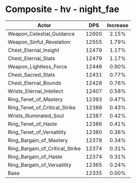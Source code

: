 # Composite - hv - night_fae
| Actor | DPS | Increase |
|---|:---:|:---:|
|Weapon_Celestial_Guidance|12600|2.15%|
|Weapon_Sinful_Revelation|12555|1.79%|
|Chest_Eternal_Insight|12479|1.17%|
|Chest_Eternal_Stats|12479|1.17%|
|Weapon_Lightless_Force|12446|0.90%|
|Chest_Sacred_Stats|12431|0.77%|
|Chest_Eternal_Bounds|12428|0.76%|
|Wrists_Eternal_Intellect|12407|0.58%|
|Ring_Tenet_of_Mastery|12393|0.47%|
|Ring_Tenet_of_Critical_Strike|12388|0.43%|
|Wrists_Illuminated_Soul|12387|0.42%|
|Ring_Tenet_of_Haste|12386|0.41%|
|Ring_Tenet_of_Versatility|12380|0.36%|
|Ring_Bargain_of_Mastery|12378|0.34%|
|Ring_Bargain_of_Critical_Strike|12374|0.31%|
|Ring_Bargain_of_Haste|12374|0.31%|
|Ring_Bargain_of_Versatility|12365|0.24%|
|Base|12335|0.00%|
